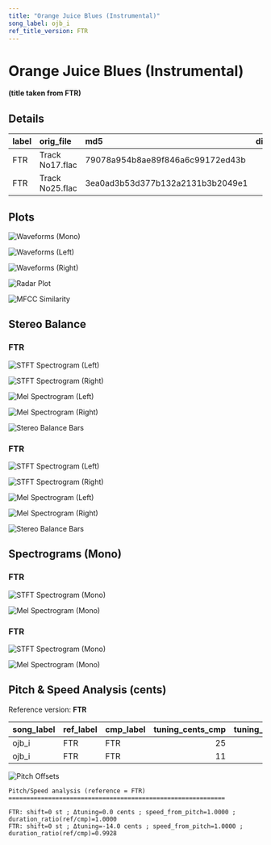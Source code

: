 ```yaml
---
title: "Orange Juice Blues (Instrumental)"
song_label: ojb_i
ref_title_version: FTR
---
```


# Orange Juice Blues (Instrumental)

**(title taken from FTR)**

## Details

| label   | orig_file       | md5                              |   disc |   track |   duration_sec | duration_fmt   |   loudness |   loudness_left |   loudness_right |   loudness_balance |       rms |   rms_left |   rms_right |   rms_balance |    lr_corr |   spectral_centroid |
|:--------|:----------------|:---------------------------------|-------:|--------:|---------------:|:---------------|-----------:|----------------:|-----------------:|-------------------:|----------:|-----------:|------------:|--------------:|-----------:|--------------------:|
| FTR     | Track No17.flac | 79078a954b8ae89f846a6c99172ed43b |      6 |      17 |        192.693 | 03:12:693      |   -23.5771 |        -17.2698 |         -22.0258 |            4.75604 | 0.0616754 |   0.10637  |   0.0619207 |     0.0444496 | -0.0468442 |             2250.26 |
| FTR     | Track No25.flac | 3ea0ad3b53d377b132a2131b3b2049e1 |      6 |      25 |        194.093 | 03:14:093      |   -27.6976 |        -28.8    |         -24.7901 |           -4.00993 | 0.0419166 |   0.034209 |   0.0564667 |    -0.0222577 |  0.686711  |             1331.67 |

## Plots
![Waveforms (Mono)](ojb_i-waveforms_Mono(2).png)

![Waveforms (Left)](ojb_i-waveforms_L(2).png)

![Waveforms (Right)](ojb_i-waveforms_R(2).png)

![Radar Plot](ojb_i-radar_plot(2).png)

![MFCC Similarity](ojb_i-similarity_matrix(2).png)

## Stereo Balance

### FTR

![STFT Spectrogram (Left)](ojb_i-FTR_spectrogram_L(3).png)

![STFT Spectrogram (Right)](ojb_i-FTR_spectrogram_R(3).png)

![Mel Spectrogram (Left)](ojb_i-FTR_melspec_L(3).png)

![Mel Spectrogram (Right)](ojb_i-FTR_melspec_R(3).png)

![Stereo Balance Bars](ojb_i-FTR_balance(3).png)

### FTR

![STFT Spectrogram (Left)](ojb_i-FTR_spectrogram_L(4).png)

![STFT Spectrogram (Right)](ojb_i-FTR_spectrogram_R(4).png)

![Mel Spectrogram (Left)](ojb_i-FTR_melspec_L(4).png)

![Mel Spectrogram (Right)](ojb_i-FTR_melspec_R(4).png)

![Stereo Balance Bars](ojb_i-FTR_balance(4).png)

## Spectrograms (Mono)

### FTR

![STFT Spectrogram (Mono)](ojb_i-FTR_spectrogram_Mono(3).png)

![Mel Spectrogram (Mono)](ojb_i-FTR_melspec_Mono(3).png)

### FTR

![STFT Spectrogram (Mono)](ojb_i-FTR_spectrogram_Mono(4).png)

![Mel Spectrogram (Mono)](ojb_i-FTR_melspec_Mono(4).png)

## Pitch & Speed Analysis (cents)

Reference version: **FTR**

| song_label   | ref_label   | cmp_label   |   tuning_cents_cmp |   tuning_cents_ref |   delta_tuning_cents |   semitone_shift_vs_ref |   chroma_similarity |   speed_factor_from_pitch |   duration_ratio_ref_over_cmp |
|:-------------|:------------|:------------|-------------------:|-------------------:|---------------------:|------------------------:|--------------------:|--------------------------:|------------------------------:|
| ojb_i        | FTR         | FTR         |                 25 |                 25 |                    0 |                       0 |            1        |                         1 |                      1        |
| ojb_i        | FTR         | FTR         |                 11 |                 25 |                  -14 |                       0 |            0.995957 |                         1 |                      0.992787 |

![Pitch Offsets](ojb_i-pitch_offsets(2).png)

````text
Pitch/Speed analysis (reference = FTR)
============================================================

FTR: shift=0 st ; Δtuning=0.0 cents ; speed_from_pitch=1.0000 ; duration_ratio(ref/cmp)=1.0000
FTR: shift=0 st ; Δtuning=-14.0 cents ; speed_from_pitch=1.0000 ; duration_ratio(ref/cmp)=0.9928

````

